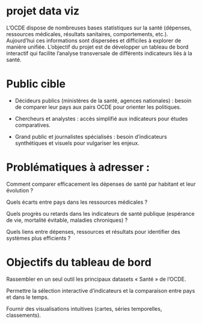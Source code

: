# projet data viz 

L’OCDE dispose de nombreuses bases statistiques sur la santé (dépenses, ressources médicales, résultats sanitaires, comportements, etc.). Aujourd’hui ces informations sont dispersées et difficiles à explorer de manière unifiée. L’objectif du projet est de développer un tableau de bord interactif qui facilite l’analyse transversale de différents indicateurs liés à la santé.

# Public cible

- Décideurs publics (ministères de la santé, agences nationales) : besoin de comparer leur pays aux pairs OCDE pour orienter les politiques.

- Chercheurs et analystes : accès simplifié aux indicateurs pour études comparatives.

- Grand public et journalistes spécialisés : besoin d’indicateurs synthétiques et visuels pour vulgariser les enjeux.

# Problématiques à adresser : 

Comment comparer efficacement les dépenses de santé par habitant et leur évolution ?

Quels écarts entre pays dans les ressources médicales ?

Quels progrès ou retards dans les indicateurs de santé publique (espérance de vie, mortalité évitable, maladies chroniques) ?

Quels liens entre dépenses, ressources et résultats pour identifier des systèmes plus efficients ?



# Objectifs du tableau de bord

Rassembler en un seul outil les principaux datasets « Santé » de l’OCDE.

Permettre la sélection interactive d’indicateurs et la comparaison entre pays et dans le temps.

Fournir des visualisations intuitives (cartes, séries temporelles, classements).
